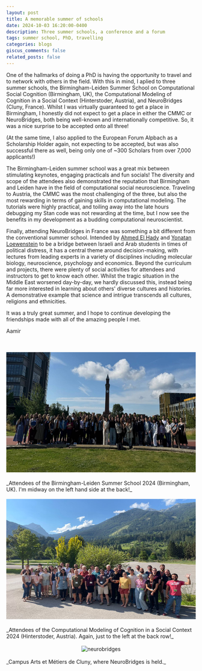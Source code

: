 ```yaml
---
layout: post
title: A memorable summer of schools
date: 2024-10-03 16:20:00-0400
description: Three summer schools, a conference and a forum
tags: summer school, PhD, travelling
categories: blogs
giscus_comments: false
related_posts: false
---
```


One of the hallmarks of doing a PhD is having the opportunity to travel and to network with others in the field. With this in mind, I aplied to three summer schools, the Birmingham-Leiden Summer School on Computational Social Cognition (Birmingham, UK), the Computational Modeling of Cognition in a Social Context (Hinterstoder, Austria), and NeuroBridges (Cluny, France). Whilst I was virtually guaranteed to get a place in Birmingham, I honestly did not expect to get a place in either the CMMC or NeuroBridges, both being well-known and internationally competitive. So, it was a nice surprise to be accepted onto all three! 

(At the same time, I also applied to the European Forum Alpbach as a Scholarship Holder again, not expecting to be accepted, but was also successful there as well, being only one of ~300 Scholars from over 7,000 applicants!)

The Birmingham-Leiden summer school was a great mix between stimulating keynotes, engaging practicals and fun socials! The diversity and scope of the attendees also demonstrated the reputation that Birmingham and Leiden have in the field of computational social neuroscience. Traveling to Austria, the CMMC was the most challenging of the three, but also the most rewarding in terms of gaining skills in computational modeling. The tutorials were highly practical, and toiling away into the late hours debugging my Stan code was not rewarding at the time, but I now see the benefits in my development as a budding computational neuroscientist. 

Finally, attending NeuroBridges in France was something a bit different from the conventional summer school. Intended by [Ahmed El Hady](https://www.ab.mpg.de/person/111828/2736) and [Yonatan Loewenstein](https://elsc.huji.ac.il/people-directory/faculty-members/yonatan-loewenstein/) to be a bridge between Israeli and Arab students in times of political distress, it has a central theme around decision-making, with lectures from leading experts in a variety of disciplines including molecular biology, neuroscience, psychology and economics. Beyond the curriculum and projects, there were plenty of social activities for attendees and instructors to get to know each other. Whilst the tragic situation in the Middle East worsened day-by-day, we hardly discussed this, instead being far more interested in learning about others' diverse cultures and histories. A demonstrative example that science and intrigue transcends all cultures, religions and ethnicities.

It was a truly great summer, and I hope to continue developing the friendships made with all of the amazing people I met.
 
Aamir

<br>
<br>
<div style="text-align: center;">
  <img src='/assets/img/posts/summer_school/birmingham.jpg' alt='birmingham' width='700' height='320'>
</div>
<br>
_Attendees of the Birmingham-Leiden Summer School 2024 (Birmingham, UK). I'm midway on the left hand side at the back!_

<br>
<br>
<div style="text-align: center;">
  <img src='/assets/img/posts/summer_school/austria.jpg' alt='austria' width='700' height='320'>
</div>
<br>
_Attendees of the Computational Modeling of Cognition in a Social Context 2024 (Hinterstoder, Austria). Again, just to the left at the back row!_

<br>
<br>
<div style="text-align: center;">
  <img src='/assets/img/posts/summer_school/neurobridges.jpg' alt='neurobridges' width='700' height='320'>
</div>
<br>
_Campus Arts et Métiers de Cluny, where NeuroBridges is held._